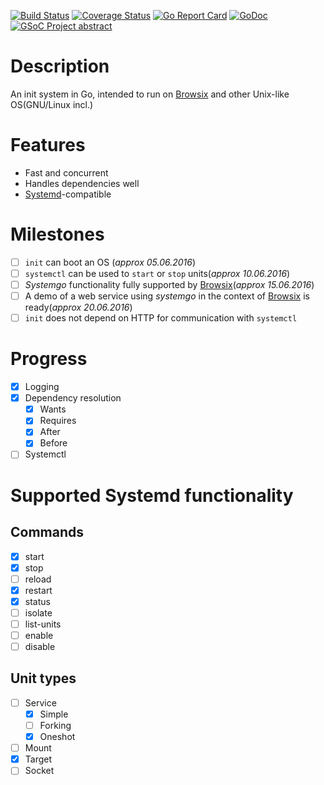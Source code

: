 [![Build Status](https://travis-ci.org/b1101/systemgo.svg?branch=master&bust=1)](https://travis-ci.org/b1101/systemgo)
[![Coverage Status](https://coveralls.io/repos/github/b1101/systemgo/badge.svg?branch=master&bust=1)](https://coveralls.io/github/b1101/systemgo?branch=master)
[![Go Report Card](https://goreportcard.com/badge/github.com/b1101/systemgo)](https://goreportcard.com/report/github.com/b1101/systemgo)
[![GoDoc](https://godoc.org/github.com/b1101/systemgo?status.svg)](https://godoc.org/github.com/b1101/systemgo)
[![GSoC Project abstract](http://b.repl.ca/v1/GSoC_Project-abstract-orange.png)](https://summerofcode.withgoogle.com/projects/#6227933760847872)
# Description
An init system in Go, intended to run on [Browsix](https://github.com/plasma-umass/browsix) and other Unix-like OS(GNU/Linux incl.)
# Features
* Fast and concurrent
* Handles dependencies well
* [Systemd](https://github.com/Systemd/Systemd)-compatible

# Milestones
- [ ] `init` can boot an OS (_approx 05.06.2016_)
- [ ] `systemctl` can be used to `start` or `stop` units(_approx 10.06.2016_)
- [ ] _Systemgo_ functionality fully supported by [Browsix](https://github.com/plasma-umass/browsix)(_approx 15.06.2016_)
- [ ] A demo of a web service using _systemgo_ in the context of [Browsix](https://github.com/plasma-umass/browsix) is ready(_approx 20.06.2016_)
- [ ] `init` does not depend on HTTP for communication with `systemctl`

# Progress
- [x] Logging
- [x] Dependency resolution
    - [x] Wants
    - [x] Requires
    - [x] After
    - [x] Before
- [ ] Systemctl

# Supported Systemd functionality
## Commands
- [x] start
- [x] stop
- [ ] reload
- [x] restart
- [x] status
- [ ] isolate
- [ ] list-units
- [ ] enable
- [ ] disable

## Unit types
- [ ] Service
  - [x] Simple
  - [ ] Forking
  - [x] Oneshot
- [ ] Mount
- [x] Target
- [ ] Socket
